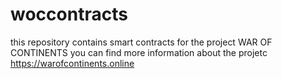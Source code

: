 # woccontracts
this repository contains smart contracts for the project WAR OF CONTINENTS
you can find more information about the projetc https://warofcontinents.online

